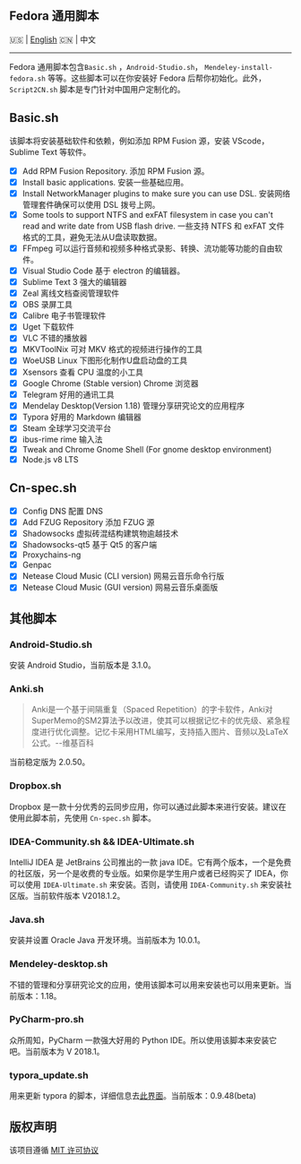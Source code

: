 ## Fedora 通用脚本

:us: | [English](https://github.com/Triple-R/FCS/blob/master/Archived-F27/README.md) :cn: | 中文
***

Fedora 通用脚本包含`Basic.sh` ，`Android-Studio.sh`， `Mendeley-install-fedora.sh` 等等。这些脚本可以在你安装好 Fedora 后帮你初始化。此外，`Script2CN.sh` 脚本是专门针对中国用户定制化的。

## Basic.sh

该脚本将安装基础软件和依赖，例如添加 RPM Fusion 源，安装 VScode，Sublime Text 等软件。

- [x] Add RPM Fusion Repository. 添加 RPM Fusion 源。
- [x] Install basic applications. 安装一些基础应用。
- [x] Install NetworkManager plugins to make sure you can use DSL. 安装网络管理套件确保可以使用 DSL 拨号上网。
- [x] Some tools to support NTFS and exFAT filesystem in case you can't read and write date from USB flash drive. 一些支持 NTFS 和 exFAT 文件格式的工具，避免无法从U盘读取数据。
- [x] FFmpeg 可以运行音频和视频多种格式录影、转换、流功能等功能的自由软件。
- [x] Visual Studio Code 基于 electron 的编辑器。
- [x] Sublime Text 3 强大的编辑器
- [x] Zeal 离线文档查阅管理软件
- [x] OBS 录屏工具
- [x] Calibre 电子书管理软件
- [x] Uget 下载软件
- [x] VLC 不错的播放器
- [x] MKVToolNix 可对 MKV 格式的视频进行操作的工具
- [x] WoeUSB Linux 下图形化制作U盘启动盘的工具
- [x] Xsensors 查看 CPU 温度的小工具
- [x] Google Chrome (Stable version) Chrome 浏览器
- [x] Telegram 好用的通讯工具
- [x] Mendelay Desktop(Version 1.18) 管理分享研究论文的应用程序
- [x] Typora 好用的 Markdown 编辑器
- [x] Steam 全球学习交流平台
- [x] ibus-rime rime 输入法
- [x] Tweak and Chrome Gnome Shell (For gnome desktop environment)
- [x] Node.js v8 LTS

## Cn-spec.sh

- [x] Config DNS  配置 DNS
- [x] Add FZUG Repository 添加 FZUG 源
- [x] Shadowsocks  虚拟砖混结构建筑物逾越技术
- [x] Shadowsocks-qt5 基于 Qt5 的客户端
- [x] Proxychains-ng 
- [x] Genpac 
- [x] Netease Cloud Music (CLI version)  网易云音乐命令行版
- [x] Netease Cloud Music (GUI version) 网易云音乐桌面版

## 其他脚本

### Android-Studio.sh

安装 Android Studio，当前版本是 3.1.0。

### Anki.sh

> Anki是一个基于间隔重复（Spaced Repetition）的字卡软件，Anki对SuperMemo的SM2算法予以改进，使其可以根据记忆卡的优先级、紧急程度进行优化调整。记忆卡采用HTML编写，支持插入图片、音频以及LaTeX公式。--维基百科

当前稳定版为 2.0.50。

### Dropbox.sh

Dropbox 是一款十分优秀的云同步应用，你可以通过此脚本来进行安装。建议在使用此脚本前，先使用 `Cn-spec.sh` 脚本。

### IDEA-Community.sh && IDEA-Ultimate.sh

IntelliJ IDEA 是 JetBrains 公司推出的一款 java IDE。它有两个版本，一个是免费的社区版，另一个是收费的专业版。如果你是学生用户或者已经购买了 IDEA，你可以使用 `IDEA-Ultimate.sh` 来安装。否则，请使用 `IDEA-Community.sh` 来安装社区版。当前软件版本 V2018.1.2。

### Java.sh

安装并设置 Oracle Java 开发环境。当前版本为 10.0.1。

### Mendeley-desktop.sh

不错的管理和分享研究论文的应用，使用该脚本可以用来安装也可以用来更新。当前版本：1.18。

### PyCharm-pro.sh 

众所周知，PyCharm 一款强大好用的 Python IDE。所以使用该脚本来安装它吧。当前版本为 V 2018.1。

### typora_update.sh

用来更新 typora 的脚本，详细信息去[此界面](https://github.com/Triple-R/typora-update)。当前版本：0.9.48(beta)


## 版权声明

该项目遵循 [MIT 许可协议](https://github.com/Triple-R/FCS/blob/master/LICENSE)

